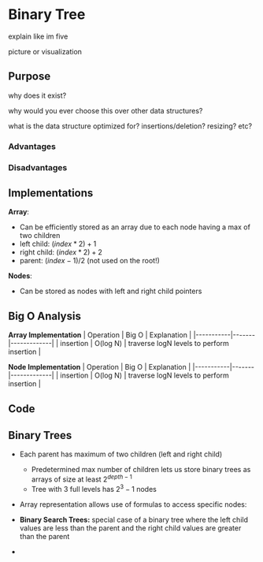 # Binary Tree

explain like im five 

picture or visualization

## Purpose

why does it exist?

why would you ever choose this over other data structures?

what is the data structure optimized for? insertions/deletion? resizing? etc?

### Advantages

### Disadvantages

## Implementations
**Array**:
- Can be efficiently stored as an array due to each node having a max of two children
- left child: $(index * 2) + 1$
- right child: $(index * 2) + 2$
- parent: $(index - 1) / 2$  (not used on the root!)

**Nodes**:
- Can be stored as nodes with left and right child pointers 


## Big O Analysis
**Array Implementation**
| Operation | Big O | Explanation |
|-----------|-------|-------------|
| insertion | O(log N) | traverse logN levels to perform insertion |


**Node Implementation**
| Operation | Big O | Explanation |
|-----------|-------|-------------|
| insertion | O(log N) | traverse logN levels to perform insertion |



## Code 

## Binary Trees
- Each parent has maximum of two children (left and right child)
    - Predetermined max number of children lets us store binary trees as arrays of size at least $2^{depth - 1}$
    - Tree with 3 full levels has $2^3 -1$ nodes
- Array representation allows use of formulas to access specific nodes:

- **Binary Search Trees:** special case of a binary tree where the left child values are less than the parent and the right child values are greater than the parent
- 
